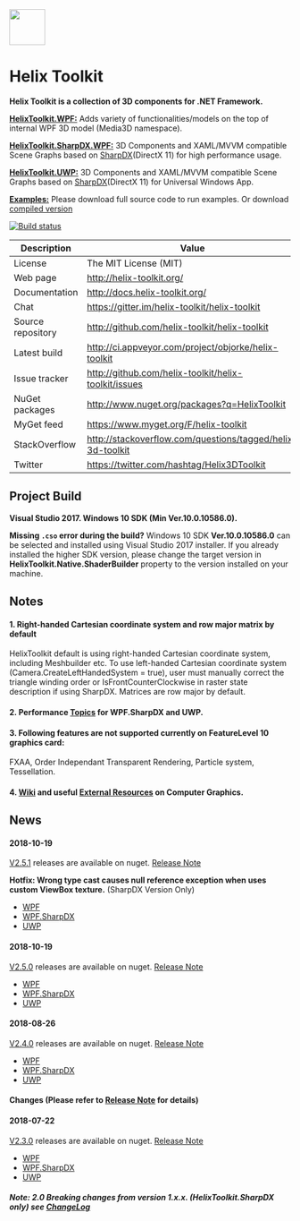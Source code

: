 <img src='https://avatars3.githubusercontent.com/u/8432523?s=200&v=4' width='64' />

# Helix Toolkit

**Helix Toolkit is a collection of 3D components for .NET Framework.**

[**HelixToolkit.WPF:**](https://github.com/helix-toolkit/helix-toolkit/tree/develop/Source/HelixToolkit.Wpf) 
Adds variety of functionalities/models on the top of internal WPF 3D model (Media3D namespace). 

[**HelixToolkit.SharpDX.WPF:**](https://github.com/helix-toolkit/helix-toolkit/tree/develop/Source/HelixToolkit.Wpf.SharpDX) 
3D Components and XAML/MVVM compatible Scene Graphs based on [SharpDX](https://github.com/sharpdx/SharpDX)(DirectX 11) for high performance usage.

[**HelixToolkit.UWP:**](https://github.com/helix-toolkit/helix-toolkit/tree/develop/Source/HelixToolkit.UWP) 
3D Components and XAML/MVVM compatible Scene Graphs based on [SharpDX](https://github.com/sharpdx/SharpDX)(DirectX 11) for Universal Windows App.

[**Examples:**](https://github.com/helix-toolkit/helix-toolkit/tree/develop/Source/Examples)
Please download full source code to run examples. Or download [compiled version](https://ci.appveyor.com/project/objorke/helix-toolkit/branch/develop/artifacts)

[![Build status](https://ci.appveyor.com/api/projects/status/tmqafdk9p7o98gw7?svg=true)](https://ci.appveyor.com/project/objorke/helix-toolkit)

Description         | Value
--------------------|-----------------------
License             | The MIT License (MIT)
Web page            | http://helix-toolkit.org/
Documentation       | http://docs.helix-toolkit.org/
Chat                | https://gitter.im/helix-toolkit/helix-toolkit
Source repository   | http://github.com/helix-toolkit/helix-toolkit
Latest build        | http://ci.appveyor.com/project/objorke/helix-toolkit
Issue tracker       | http://github.com/helix-toolkit/helix-toolkit/issues
NuGet packages      | http://www.nuget.org/packages?q=HelixToolkit
MyGet feed          | https://www.myget.org/F/helix-toolkit
StackOverflow       | http://stackoverflow.com/questions/tagged/helix-3d-toolkit
Twitter             | https://twitter.com/hashtag/Helix3DToolkit

## Project Build

**Visual Studio 2017. Windows 10 SDK (Min Ver.10.0.10586.0).**

**Missing `.cso` error during the build?** Windows 10 SDK **Ver.10.0.10586.0** can be selected and installed using Visual Studio 2017 installer. If you already installed the higher SDK version, please change the target version in **HelixToolkit.Native.ShaderBuilder** property to the version installed on your machine.

## Notes

#### 1. Right-handed Cartesian coordinate system and row major matrix by default
HelixToolkit default is using right-handed Cartesian coordinate system, including Meshbuilder etc. To use left-handed Cartesian coordinate system (Camera.CreateLeftHandedSystem = true), user must manually correct the triangle winding order or IsFrontCounterClockwise in raster state description if using SharpDX. Matrices are row major by default.

#### 2. Performance [Topics](https://github.com/helix-toolkit/helix-toolkit/wiki/Tips-on-performance-optimization-(WPF.SharpDX-and-UWP)) for WPF.SharpDX and UWP.

#### 3. Following features are not supported currently on FeatureLevel 10 graphics card:
FXAA, Order Independant Transparent Rendering, Particle system, Tessellation.

#### 4. [Wiki](https://github.com/helix-toolkit/helix-toolkit/wiki) and useful [External Resources](https://github.com/helix-toolkit/helix-toolkit/wiki/External-References) on Computer Graphics.

## News

#### 2018-10-19
[V2.5.1](https://github.com/helix-toolkit/helix-toolkit/tree/hotfix/2.5.0) releases are available on nuget. [Release Note](https://github.com/helix-toolkit/helix-toolkit/blob/master/CHANGELOG.md)

**Hotfix: Wrong type cast causes null reference exception when uses custom ViewBox texture.** (SharpDX Version Only)
- [WPF](https://www.nuget.org/packages/HelixToolkit.Wpf/2.5.1)
- [WPF.SharpDX](https://www.nuget.org/packages/HelixToolkit.Wpf.SharpDX/2.5.1)
- [UWP](https://www.nuget.org/packages/HelixToolkit.UWP/2.5.1)


#### 2018-10-19
[V2.5.0](https://github.com/helix-toolkit/helix-toolkit/tree/release/2.5.0) releases are available on nuget. [Release Note](https://github.com/helix-toolkit/helix-toolkit/blob/master/CHANGELOG.md)
- [WPF](https://www.nuget.org/packages/HelixToolkit.Wpf/2.5.0)
- [WPF.SharpDX](https://www.nuget.org/packages/HelixToolkit.Wpf.SharpDX/2.5.0)
- [UWP](https://www.nuget.org/packages/HelixToolkit.UWP/2.5.0)

#### 2018-08-26
[V2.4.0](https://github.com/helix-toolkit/helix-toolkit/tree/release/2.4.0) releases are available on nuget. [Release Note](https://github.com/helix-toolkit/helix-toolkit/blob/master/CHANGELOG.md)
- [WPF](https://www.nuget.org/packages/HelixToolkit.Wpf/2.4.0)
- [WPF.SharpDX](https://www.nuget.org/packages/HelixToolkit.Wpf.SharpDX/2.4.0)
- [UWP](https://www.nuget.org/packages/HelixToolkit.UWP/2.4.0)

#### Changes (Please refer to [Release Note](https://github.com/helix-toolkit/helix-toolkit/blob/master/CHANGELOG.md) for details)

#### 2018-07-22
[V2.3.0](https://github.com/helix-toolkit/helix-toolkit/tree/release/2.3.0) releases are available on nuget. [Release Note](https://github.com/helix-toolkit/helix-toolkit/blob/master/CHANGELOG.md)
- [WPF](https://www.nuget.org/packages/HelixToolkit.Wpf/2.3.0)
- [WPF.SharpDX](https://www.nuget.org/packages/HelixToolkit.Wpf.SharpDX/2.3.0)
- [UWP](https://www.nuget.org/packages/HelixToolkit.UWP/2.3.0)

##### Note: 2.0 Breaking changes from version 1.x.x. (HelixToolkit.SharpDX only) see [ChangeLog](https://github.com/helix-toolkit/helix-toolkit/blob/develop/CHANGELOG.md)
